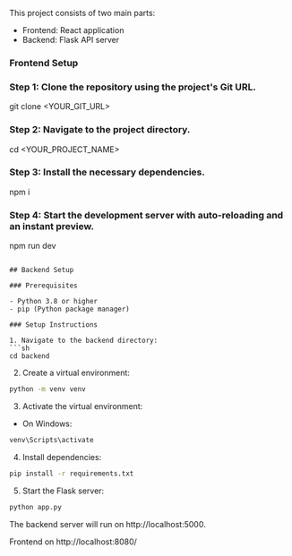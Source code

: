 This project consists of two main parts:
- Frontend: React application 
- Backend: Flask API server

### Frontend Setup

### Step 1: Clone the repository using the project's Git URL.
git clone <YOUR_GIT_URL>

### Step 2: Navigate to the project directory.
cd <YOUR_PROJECT_NAME>

### Step 3: Install the necessary dependencies.
npm i

### Step 4: Start the development server with auto-reloading and an instant preview.
npm run dev
```

## Backend Setup

### Prerequisites

- Python 3.8 or higher
- pip (Python package manager)

### Setup Instructions

1. Navigate to the backend directory:
```sh
cd backend
```

2. Create a virtual environment:
```sh
python -m venv venv
```

3. Activate the virtual environment:
- On Windows:
```sh
venv\Scripts\activate
```

4. Install dependencies:
```sh
pip install -r requirements.txt
```

5. Start the Flask server:
```sh
python app.py
```

The backend server will run on http://localhost:5000.

Frontend on http://localhost:8080/
